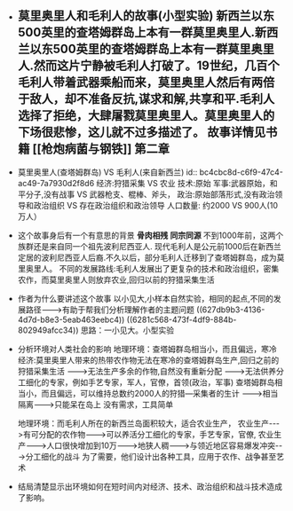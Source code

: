 - 莫里奥里人和毛利人的故事(小型实验)
  新西兰以东500英里的查塔姆群岛上本有一群莫里奥里人.新西兰以东500英里的查塔姆群岛上本有一群莫里奥里人.然而这片宁静被毛利人打破了。19世纪，几百个毛利人带着武器乘船而来，莫里奥里人然后有两倍于敌人，却不准备反抗,谋求和解,共享和平.毛利人选择了拒绝，大肆屠戮莫里奥里人。莫里奥里人的下场很悲惨，这儿就不过多描述了。
  故事详情见书籍 [[枪炮病菌与钢铁]] 第二章
	-
- 莫里奥里人(查塔姆群岛) VS 毛利人(来自新西兰)
  id:: bc4cbc8d-c6f9-47c4-ac49-7a7930d2f8d6
  经济:狩猎采集 VS 农业
  技术:原始
  军事:武器原始，和平分子,没有战事 VS 武器枪支、棍棒、斧头，
  政治:原始部落形式,没有政治领导和政治组织 VS 存在政治组织和政治领导
  人口数量: 约2000 VS 900人(10万人）
- 这个故事身后有一个有意思的背景
  **骨肉相残** **同宗同源**
  不到1000年前，这两个族群还是来自同一个祖先波利尼西亚人.
  现代毛利人是公元前1000后在新西兰定居的波利尼西亚人后裔.不久以后，部分毛利人迁移到了查塔姆群岛，成为莫里奥里人。
  不同的发展路线:毛利人发展出了更复杂的技术和政治组织，密集农作，而莫里奥里人则放弃农业,回归以前的狩猎采集生活
- 作者为什么要讲述这个故事 
  以小见大,小样本自然实验，相同的起点,不同的发展路径--->有助于帮我们分析理解作者的主题问题 ((627db9b3-4136-4d7d-b8e3-5eab463eebc4)) ((6281c568-473f-4df9-884b-802949afcc34))
  思路：一小见大。小型实验
- 分析环境对人类社会的影响
  地理环境：查塔姆群岛相当小，而且偏远，寒冷
  经济:莫里奥里人带来的热带农作物无法在寒冷的查塔姆群岛生产,回归之前的狩猎采集生活
  --->无法生产多余的作物,自然没有重新分配
  --->无法供养分工细化的专家，例如手艺专家，军人，官僚，首领(政治，军事)
  查塔姆群岛相当小，而且偏远，可以维持总数约2000人的狩猎—采集者的生计
  --->相当隔离--->只能呆在岛上
  没有需求，工具简单
  
  地理环境：而毛利人所在的新西兰岛面积较大，适合农业生产，
  农业生产--->有可分配的农作物--->可以养活分工细化的专家，手艺专家，官僚,
  农业生产--->人口很快增加到10万--->地狭人稠--->与领近地区容易爆发冲突--->分工细化的战斗
  为了需要，他们设计出各种工具，应用于农作、战争甚至艺术
- 结局清楚显示出环境如何在短时间内对经济、技术、政治组织和战斗技术造成了影响。
